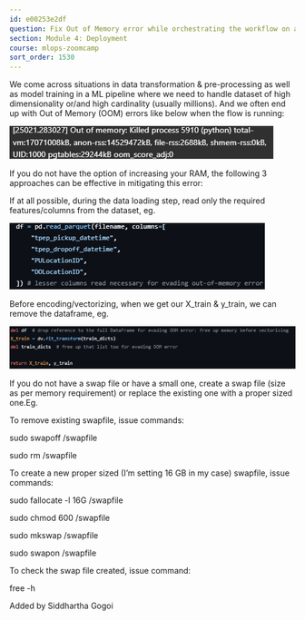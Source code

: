 ```yaml
---
id: e00253e2df
question: Fix Out of Memory error while orchestrating the workflow on a ML Pipeline for a high volume dataset.
section: Module 4: Deployment
course: mlops-zoomcamp
sort_order: 1530
---
```


We come across situations in data transformation & pre-processing as well as model training in a ML pipeline where we need to handle dataset of high dimensionality or/and high cardinality (usually millions). And we often end up with Out of Memory (OOM) errors like below when the flow is running:

![Image](images/mlops-zoomcamp/image_d1d6da8a.png)

If you do not have the option of increasing your RAM, the following 3 approaches can be effective in mitigating this error:

If at all possible, during the data loading step, read only the required features/columns from the dataset, eg.

![Image](images/mlops-zoomcamp/image_23d027f2.png)

Before encoding/vectorizing, when we get our X_train & y_train, we can remove the dataframe, eg.

![Image](images/mlops-zoomcamp/image_09a24598.png)

If you do not have a swap file or have a small one, create a swap file (size as per memory requirement) or replace the existing one with a proper sized one.Eg.

To remove existing swapfile, issue commands:

sudo swapoff /swapfile

sudo rm /swapfile

To create a new proper sized (I’m setting 16 GB in my case) swapfile, issue commands:

sudo fallocate -l 16G /swapfile

sudo chmod 600 /swapfile

sudo mkswap /swapfile

sudo swapon /swapfile

To check the swap file created, issue command:

free -h

Added by Siddhartha Gogoi

